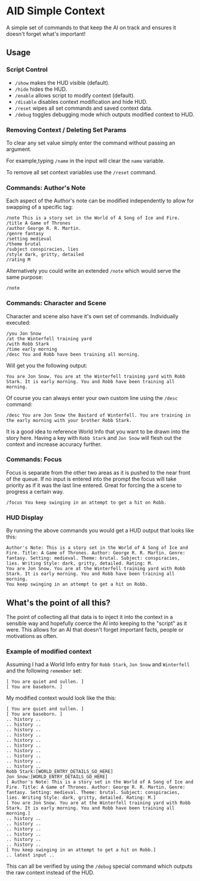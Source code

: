 # AID Simple Context
A simple set of commands to that keep the AI on track and ensures it doesn't forget what's important!  

## Usage

### Script Control

* `/show` makes the HUD visible (default).
* `/hide` hides the HUD.
* `/enable` allows script to modify context (default).
* `/disable` disables context modification and hide HUD.
* `/reset` wipes all set commands and saved context data.
* `/debug` toggles debugging mode which outputs modified context to HUD.


### Removing Context / Deleting Set Params

To clear any set value simply enter the command without passing an argument.

For example,typing `/name` in the input will clear the `name` variable.

To remove all set context variables use the `/reset` command.


### Commands: Author's Note

Each aspect of the Author's note can be modified independently to allow for swapping of a specific tag:

```
/note This is a story set in the World of A Song of Ice and Fire.
/title A Game of Thrones
/author George R. R. Martin.
/genre fantasy
/setting medieval
/theme brutal
/subject conspiracies, lies
/style dark, gritty, detailed
/rating M
```

Alternatively you could write an extended `/note` which would serve the same purpose:

```
/note 
```


### Commands: Character and Scene

Character and scene also have it's own set of commands.  Individually executed: 

```
/you Jon Snow
/at the Winterfell training yard
/with Robb Stark
/time early morning
/desc You and Robb have been training all morning.
```

Will get you the following output:

```
You are Jon Snow. You are at the Winterfell training yard with Robb Stark. It is early morning. You and Robb have been training all morning.
```

Of course you can always enter your own custom line using the `/desc` command:

```
/desc You are Jon Snow the Bastard of Winterfell. You are training in the early morning with your brother Robb Stark.
```

It is a good idea to reference World Info that you want to be drawn into the story here.  Having a key with `Robb Stark` and `Jon Snow` will flesh out the context and increase accuracy further.

### Commands: Focus

Focus is separate from the other two areas as it is pushed to the near front of the queue.  If no input is entered into the prompt the focus will take priority as if it was the last line entered.  Great for forcing the a scene to progress a certain way.

```
/focus You keep swinging in an attempt to get a hit on Robb.
```

### HUD Display

By running the above commands you would get a HUD output that looks like this: 

```
Author's Note: This is a story set in the World of A Song of Ice and Fire. Title: A Game of Thrones. Author: George R. R. Martin. Genre: fantasy. Setting: medieval. Theme: brutal. Subject: conspiracies, lies. Writing Style: dark, gritty, detailed. Rating: M.
You are Jon Snow. You are at the Winterfell training yard with Robb Stark. It is early morning. You and Robb have been training all morning.
You keep swinging in an attempt to get a hit on Robb.
```

## What's the point of all this?

The point of collecting all that data is to inject it into the context in a sensible way and hopefully coerce the AI into keeping to the "script" as it were.  This allows for an AI that doesn't forget important facts, people or motivations as often.

### Example of modified context

Assuming I had a World Info entry for `Robb Stark`, `Jon Snow` and `Winterfell` and the following `remember` set:

```
[ You are quiet and sullen. ]
[ You are baseborn. ]
```

My modified context would look like the this:

```
[ You are quiet and sullen. ]
[ You are baseborn. ]
.. history ..
.. history ..
.. history ..
.. history ..
.. history ..
.. history ..
.. history ..
.. history ..
.. history ..
.. history ..
Robb Stark:[WORLD_ENTRY_DETAILS_GO_HERE]
Jon Snow:[WORLD_ENTRY_DETAILS_GO_HERE]
[ Author's Note: This is a story set in the World of A Song of Ice and Fire. Title: A Game of Thrones. Author: George R. R. Martin. Genre: fantasy. Setting: medieval. Theme: brutal. Subject: conspiracies, lies. Writing Style: dark, gritty, detailed. Rating: M.]
[ You are Jon Snow. You are at the Winterfell training yard with Robb Stark. It is early morning. You and Robb have been training all morning.]
.. history ..
.. history ..
.. history ..
.. history ..
.. history ..
.. history ..
[ You keep swinging in an attempt to get a hit on Robb.]
.. latest input ..
```

This can all be verified by using the `/debug` special command which outputs the raw context instead of the HUD.